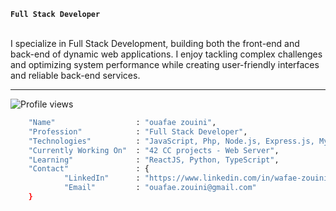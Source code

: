

**`Full Stack Developer`**


<br>
I specialize in Full Stack Development, building both the front-end and back-end of dynamic web applications. I enjoy tackling complex challenges and optimizing system performance while creating user-friendly interfaces and reliable back-end services.

---

<p align="left">
  <img src="https://komarev.com/ghpvc/?username=znwafae&color=red" alt="Profile views" />
</p>

```bash
	"Name"					: "ouafae zouini",
	"Profession"			: "Full Stack Developer",
	"Technologies"			: "JavaScript, Php, Node.js, Express.js, MySql, Docker, Git/GitHub, C/C++",
	"Currently Working On"	: "42 CC projects - Web Server",
	"Learning"				: "ReactJS, Python, TypeScript",
	"Contact"				: {
			"LinkedIn"		: "https://www.linkedin.com/in/wafae-zouini-bb5a76239/",
			"Email"			: "ouafae.zouini@gmail.com"
	}
```
